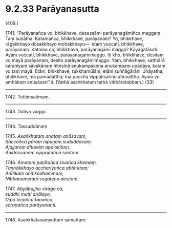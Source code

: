 # 9.2.33 Parāyanasutta

(409.)

1741\. “Parāyanañca vo, bhikkhave, desessāmi parāyanagāmiñca maggaṃ. Taṃ suṇātha. Katamañca, bhikkhave, parāyanaṃ? Yo, bhikkhave, rāgakkhayo dosakkhayo mohakkhayo—  idaṃ vuccati, bhikkhave, parāyanaṃ. Katamo ca, bhikkhave, parāyanagāmī maggo? Kāyagatāsati. Ayaṃ vuccati, bhikkhave, parāyanagāmimaggo. Iti kho, bhikkhave, desitaṃ vo mayā parāyanaṃ, desito parāyanagāmimaggo. Yaṃ, bhikkhave, satthārā karaṇīyaṃ sāvakānaṃ hitesinā anukampakena anukampaṃ upādāya, kataṃ vo taṃ mayā. Etāni, bhikkhave, rukkhamūlāni, etāni suññāgārāni. Jhāyatha, bhikkhave, mā pamādattha; mā pacchā vippaṭisārino ahuvattha. Ayaṃ vo amhākaṃ anusāsanī”ti. (Yathā asaṅkhataṃ tathā vitthāretabbaṃ.) (33)

---

1742\. Tettiṃsatimaṃ.

---

1743\. Dutiyo vaggo.

---

1744\. Tassuddānaṃ

1745\. _Asaṅkhataṃ anataṃ anāsavaṃ,_  
_Saccañca pāraṃ nipuṇaṃ sududdasaṃ;_  
_Ajajjaraṃ dhuvaṃ apalokitaṃ,_  
_Anidassanaṃ nippapañca santaṃ._  

1746\. _Amataṃ paṇītañca sivañca khemaṃ,_  
_Taṇhākkhayo acchariyañca abbhutaṃ;_  
_Anītikaṃ anītikadhammaṃ,_  
_Nibbānametaṃ sugatena desitaṃ._  

1747\. _Abyābajjho virāgo ca,_  
_suddhi mutti anālayo;_  
_Dīpo leṇañca tāṇañca,_  
_saraṇañca parāyananti._  

---

1748\. Asaṅkhatasaṃyuttaṃ samattaṃ.
